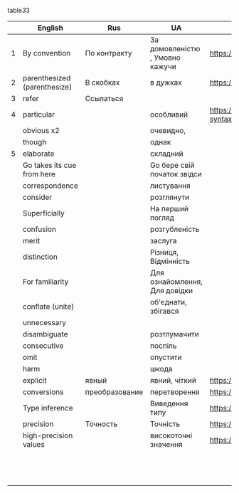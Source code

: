 table*3*3   

|   | English                      | Rus            | UA                              | Link                                   |
|---|------------------------------|----------------|---------------------------------|----------------------------------------|
| 1 | By convention                | По контракту   | За домовленістю , Умовно кажучи | https://go.dev/tour/basics/1           |
| 2 | parenthesized (parenthesize) | В скобках      | в дужках                        | https://go.dev/tour/basics/2           |
| 3 | refer                        | Ссылаться      |                                 |                                        |
| 4 | particular                   |                | особливий                       | https://go.dev/blog/declaration-syntax |
|   | obvious х2                   |                | очевидно,                       |                                        |
|   | though                       |                | однак                           |                                        |
| 5 | elaborate                    |                | складний                        |                                        |
|   | Go takes its cue from here   |                | Go бере свій початок звідси     |                                        |
|   | correspondence               |                | листування                      |                                        |
|   | consider                     |                | розглянути                      |                                        |
|   | Superficially                |                | На перший погляд                |                                        |
|   | confusion                    |                | розгубленість                   |                                        |
|   | merit                        |                | заслуга                         |                                        |
|   | distinction                  |                | Різниця, Відмінність            |                                        |
|   | For familiarity              |                | Для ознайомлення, Для довідки   |                                        |
|   | conflate  (unite)            |                | об'єднати, збігався             |                                        |
|   | unnecessary                  |                |                                 |                                        |
|   | disambiguate                 |                | розтлумачити                    |                                        |
|   | consecutive                  |                | поспіль                         |                                        |
|   | omit                         |                | опустити                        |                                        |
|   | harm                         |                | шкода                           |                                        |
|   | explicit                     | явный          | явний, чіткий                   | https://go.dev/tour/basics/12          |
|   | conversions                  | преобразование | перетворення                    | https://go.dev/tour/basics/13          |
|   | Type inference               |                | Виведення типу                  | https://go.dev/tour/basics/14          |
|   | precision                    | Точность       | Точність                        | https://go.dev/tour/basics/14          |
|   | high-precision values        |                | високоточні значення            | https://go.dev/tour/basics/16          |
|   |                              |                |                                 |                                        |
|   |                              |                |                                 |                                        |
|   |                              |                |                                 |                                        |
|   |                              |                |                                 |                                        |
|   |                              |                |                                 |                                        |
|   |                              |                |                                 |                                        |
|   |                              |                |                                 |                                        |
|   |                              |                |                                 |                                        |
|   |                              |                |                                 |                                        |
|   |                              |                |                                 |                                        |
|   |                              |                |                                 |                                        |
|   |                              |                |                                 |                                        |
|   |                              |                |                                 |                                        |